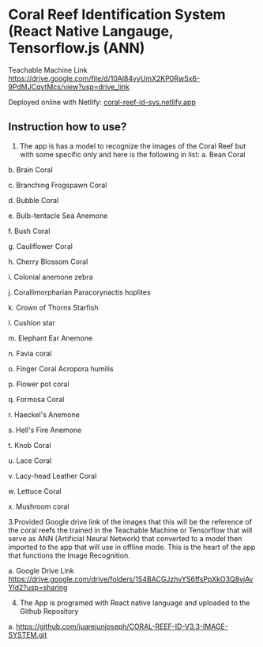# Coral Reef Identification System (React Native Langauge, Tensorflow.js (ANN)

Teachable Machine Link https://drive.google.com/file/d/10Al84vyUmX2KP0RwSx6-9PdMJCqvtMcs/view?usp=drive_link

Deployed online with Netlify: [coral-reef-id-sys.netlify.app](https://coral-reef-id-sys.netlify.app/)

## Instruction how to use?
1.	The app is has a model to recognize the images of the Coral Reef but with some specific only and here is the following in list:
  a.	Bean Coral

  b.	Brain Coral

  c.	Branching Frogspawn Coral
  
  d.	Bubble Coral

  e.	Bulb-tentacle Sea Anemone
  
  f.	Bush Coral
  
  g.	Cauliflower Coral
  
  h.	Cherry Blossom Coral
  
  i.	Colonial anemone zebra
  
  j.	Corallimorpharian Paracorynactis hoplites
  
  k.	Crown of Thorns Starfish
  
  l.	Cushion star
  
  m.	Elephant Ear Anemone
  
  n.	Favia coral
  
  o.	Finger Coral Acropora humilis
  
  p.	Flower pot coral
  
  q.	Formosa Coral  
  
  r.	Haeckel's Anemone
  
  s.	Hell's Fire Anemone
  
  t.	Knob Coral
  
  u.	Lace Coral
  
  v.	Lacy-head Leather Coral
  
  w.	Lettuce Coral
  
  x.	Mushroom coral

3.Provided Google drive link of the images that this will be the reference of the coral reefs the trained in the Teachable Machine or Tensorflow that will serve as ANN (Artificial Neural Network) that converted to a model then imported to the app that will use in offline mode. This is the heart of the app that functions the Image Recognition.

a.	Google Drive Link https://drive.google.com/drive/folders/1S4BACGJzhvYS6ffsPpXkO3Q8vjAvYld2?usp=sharing 

4.	The App is programed with React native language and uploaded to the Github Repository	

a.	https://github.com/juarejunjoseph/CORAL-REEF-ID-V3.3-IMAGE-SYSTEM.git

